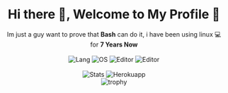 <div align="center">
  <h1><b>Hi there 👋, Welcome to My Profile 📜</b></h1>
  Im just a guy want to prove that <b>Bash</b> can do it, i have been using linux 💻 for <b>7 Years Now</b>
</div>
<br>
<div align="center">
  <img alt="Lang" src="https://img.shields.io/badge/📚 Scripting-Bash-blue?style=for-the-badge" />
  <img alt="OS" src="https://img.shields.io/badge/🖥️ OS-Void%20Linux-blue?style=for-the-badge" />
  <img alt="Editor" src="https://img.shields.io/badge/📝 Editor-Neovim-blue?style=for-the-badge" />
  <img alt="Editor" src="https://img.shields.io/badge/⌨️ Window%20Manager-HerbstluftWM-blue?style=for-the-badge" />
</div>
<br>
<div align="center">
  <div>
    <img alt="Stats" src="https://github-readme-stats.vercel.app/api?username=zakariagatter&hide_border=true&show_icons=true&theme=algolia" />
    <img alt="Herokuapp" src="https://github-readme-streak-stats.herokuapp.com/?user=zakariagatter&hide_border=true&theme=algolia" />
  </div>
  <img alt="trophy" src="https://github-profile-trophy.vercel.app/?username=zakariagatter&no-frame=true&theme=algolia&margin-w=15&margin-h=15&column=6" />
</div>
